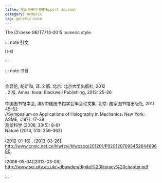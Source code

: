 ```yaml
---
title: 导出期刊年卷期Export Journal
category: numeric
tag: generic-base
---
```


<!-- 此文件由脚本自动生成，请勿手动修改！ -->

The Chinese GB/T7714-2015 numeric style


::: note 引文

<sup>[1–8]</sup>

:::



::: note 书目

  <div class="csl-bib-body">
    <div class="csl-entry">.
    <div class="csl-left-margin"> 金吾伦, 胡新和, 译. 2 版. 北京: 北京大学出版社, 2012</div></div>
    <div class="csl-entry">
    <div class="csl-left-margin">. 2 版. Ames, Iowa: Blackwell Publishing, 2013: 25–26</div></div>
    <div class="csl-entry">.
    <div class="csl-left-margin"> 中国图书馆学会, 编//中国图书馆学会年会论文集. 北京: 国家图书馆出版社, 2011: 45–52</div></div>
    <div class="csl-entry">
    <div class="csl-left-margin">//Symposium on Applications of Holography in Mechanics. New York: ASME, c1971: 17–38</div></div>
    <div class="csl-entry">
    <div class="csl-left-margin">测绘科学 (2008, 33(5): 8–9)</div> </div>
    <div class="csl-entry">
    <div class="csl-left-margin">Nature (2014, 510: 356–362)</div> </div>
    <div class="csl-entry">.
    <div class="csl-left-margin"> (2012-01-16) . [2013-03-26]. <a href="http://www.cnnic.net.cn/hlwfzyj/hlwxzbg/201201/P020120709345264469680">http://www.cnnic.net.cn/hlwfzyj/hlwxzbg/201201/P020120709345264469680</a></div></div>
    <div class="csl-entry">.
    <div class="csl-left-margin"> (2008-05-04)[2013-03-08]. <a href="http://www.soi.city.ac.uk/~dbawden/digital%20literacy%20chapter.pdf">http://www.soi.city.ac.uk/~dbawden/digital%20literacy%20chapter.pdf</a></div></div>
  </div>


:::

<!-- more -->